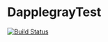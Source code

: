 # DapplegrayTest

[![Build Status](https://github.com/roryhubbard/DapplegrayTest.jl/actions/workflows/CI.yml/badge.svg?branch=main)](https://github.com/roryhubbard/DapplegrayTest.jl/actions/workflows/CI.yml?query=branch%3Amain)
